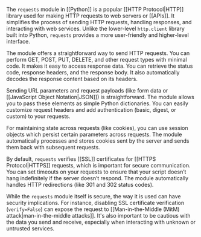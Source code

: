 The `requests` module in [[Python]] is a popular [[HTTP Protocol|HTTP]] library used for making HTTP requests to web servers or [[APIs]]. It simplifies the process of sending HTTP requests, handling responses, and interacting with web services. Unlike the lower-level `http.client` library built into Python, `requests` provides a more user-friendly and higher-level interface.

The module offers a straightforward way to send HTTP requests. You can perform GET, POST, PUT, DELETE, and other request types with minimal code. It makes it easy to access response data. You can retrieve the status code, response headers, and the response body. It also automatically decodes the response content based on its headers.

Sending URL parameters and request payloads (like form data or [[JavaScript Object Notation|JSON]]) is straightforward. The module allows you to pass these elements as simple Python dictionaries. You can easily customize request headers and add authentication (basic, digest, or custom) to your requests.

For maintaining state across requests (like cookies), you can use session objects which persist certain parameters across requests. The module automatically processes and stores cookies sent by the server and sends them back with subsequent requests.

By default, `requests` verifies [[SSL]] certificates for [[HTTPS Protocol|HTTPS]] requests, which is important for secure communication. You can set timeouts on your requests to ensure that your script doesn’t hang indefinitely if the server doesn’t respond. The module automatically handles HTTP redirections (like 301 and 302 status codes).

While the `requests` module itself is secure, the way it is used can have security implications. For instance, disabling SSL certificate verification (`verify=False`) can expose the request to [[Man-in-the-Middle (MitM) attack|man-in-the-middle attacks]]. It's also important to be cautious with the data you send and receive, especially when interacting with unknown or untrusted services.

